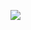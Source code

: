 <a href="https://codeclimate.com/github/nightblure/outbox-events/maintainability"><img src="https://api.codeclimate.com/v1/badges/0823bfd1e2a839b4b44d/maintainability" /></a>
